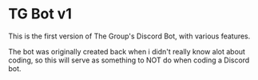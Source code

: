 # TG Bot v1
This is the first version of The Group's Discord Bot, with various features.

The bot was originally created back when i didn't really know alot about coding, so this will serve as something to NOT do when coding a Discord bot.
